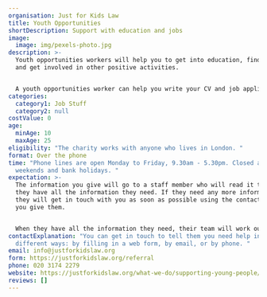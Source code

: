 ```yaml
---
organisation: Just for Kids Law
title: Youth Opportunities
shortDescription: Support with education and jobs
image:
  image: img/pexels-photo.jpg
description: >-
  Youth opportunities workers will help you to get into education, find a job
  and get involved in other positive activities. 


  A youth opportunities worker can help you write your CV and job applications; help you prepare for interviews; help you write UCAS, college and other course applications; help you find work experience placements; help you apply for tutoring support; go with you to appointments, open days, job and apprenticeship fairs; and help you with skills like organising your time. 
categories:
  category1: Job Stuff
  category2: null
costValue: 0
age:
  minAge: 10
  maxAge: 25
eligibility: "The charity works with anyone who lives in London. "
format: Over the phone
time: "Phone lines are open Monday to Friday, 9.30am - 5.30pm. Closed all day on
  weekends and bank holidays. "
expectation: >-
  The information you give will go to a staff member who will read it to see if
  they have all the information they need. If they need any more information,
  they will get in touch with you as soon as possible using the contact details
  you give them.


  When they have all the information they need, their team will work out whether they can help. They will try to do this as quickly as possible, but it could take up to 3 working days. Once they have made a decision, they will contact you to let you know whether they can help. If they can’t, they will give you contact details for other services who may be able to help. If you have any questions, just email or call again. 
contactExplanation: "You can get in touch to tell them you need help in three
  different ways: by filling in a web form, by email, or by phone. "
email: info@justforkidslaw.org
form: https://justforkidslaw.org/referral
phone: 020 3174 2279
website: https://justforkidslaw.org/what-we-do/supporting-young-people/how-can-just-kids-law-help-me
reviews: []
---
```

